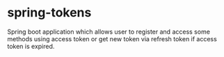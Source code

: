 # spring-tokens
Spring boot application which allows user to register and access some methods using access token or get new token via refresh token if access token is expired.
